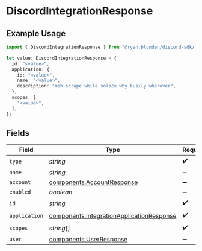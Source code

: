 # DiscordIntegrationResponse

## Example Usage

```typescript
import { DiscordIntegrationResponse } from "@ryan.blunden/discord-sdk/models/components";

let value: DiscordIntegrationResponse = {
  id: "<value>",
  application: {
    id: "<value>",
    name: "<value>",
    description: "meh scrape while solace why busily wherever",
  },
  scopes: [
    "<value>",
  ],
};
```

## Fields

| Field                                                                                                  | Type                                                                                                   | Required                                                                                               | Description                                                                                            |
| ------------------------------------------------------------------------------------------------------ | ------------------------------------------------------------------------------------------------------ | ------------------------------------------------------------------------------------------------------ | ------------------------------------------------------------------------------------------------------ |
| `type`                                                                                                 | *string*                                                                                               | :heavy_check_mark:                                                                                     | N/A                                                                                                    |
| `name`                                                                                                 | *string*                                                                                               | :heavy_minus_sign:                                                                                     | N/A                                                                                                    |
| `account`                                                                                              | [components.AccountResponse](../../models/components/accountresponse.md)                               | :heavy_minus_sign:                                                                                     | N/A                                                                                                    |
| `enabled`                                                                                              | *boolean*                                                                                              | :heavy_minus_sign:                                                                                     | N/A                                                                                                    |
| `id`                                                                                                   | *string*                                                                                               | :heavy_check_mark:                                                                                     | N/A                                                                                                    |
| `application`                                                                                          | [components.IntegrationApplicationResponse](../../models/components/integrationapplicationresponse.md) | :heavy_check_mark:                                                                                     | N/A                                                                                                    |
| `scopes`                                                                                               | *string*[]                                                                                             | :heavy_check_mark:                                                                                     | N/A                                                                                                    |
| `user`                                                                                                 | [components.UserResponse](../../models/components/userresponse.md)                                     | :heavy_minus_sign:                                                                                     | N/A                                                                                                    |